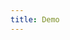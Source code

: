 ```yaml
---
title: Demo
---
```


<iframe style="border: 0; height: calc(100vh - 320px); width: 100%" src="//localhost:6006/?path=/story/vertical-nav--basic"></iframe>
